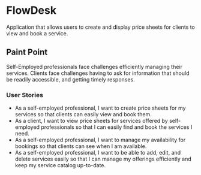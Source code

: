 # FlowDesk

Application that allows users to create and display price sheets for clients to view and book a service.

## Paint Point

Self-Employed professionals face challenges efficiently managing their services. Clients face challenges having to ask for information that should be readily accessible, and getting timely responses.

### User Stories

- As a self-employed professional, I want to create price sheets for my services so that clients can easily view and book them.
- As a client, I want to view price sheets for services offered by self-employed professionals so that I can easily find and book the services I need.
- As a self-employed professional, I want to manage my availability for bookings so that clients can see when I am available.
- As a self-employed professional, I want to be able to add, edit, and delete services easily so that I can manage my offerings efficiently and keep my service catalog up-to-date.
